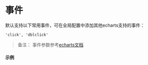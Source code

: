 # 事件

默认支持以下常用事件，可在全局配置中添加其他echarts支持的事件：

    'click', 'dblclick'

>备注： 事件参数参考[echarts文档](https://echarts.apache.org/zh/api.html#events)
 
#### 示例   
<vuep template="#simple_1"></vuep>
<script v-pre type="text/x-template" id="simple_1">
<template>
    <e-pie
        :data="data"
        @click="handleClick"
        business="waterGrades"
        style="width: 400px;height: 400px;"
    ></e-pie>
</template>

<script>
  export default {
    data () {
      return {
        data: [
            { name: 'Ⅰ类', value: 5 },
            { name: 'Ⅱ类', value: 5 },
            { name: 'Ⅲ类', value: 30 },
            { name: 'Ⅳ类', value: 20 },
            { name: 'Ⅴ类', value: 10 },
            { name: '劣Ⅴ类', value: 2 }
        ]
      }
    },
    methods: {
        handleClick(params) {
            alert(params.name + '占比' + params.value + '%');
        }
    }
  }
</script>
</script>